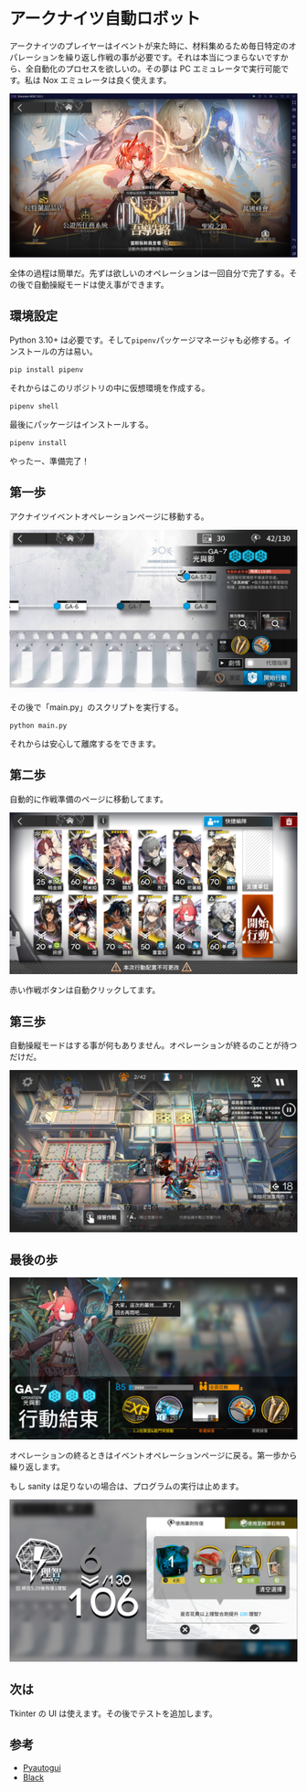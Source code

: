 # アークナイツ自動ロボット

アークナイツのプレイヤーはイベントが来た時に、材料集めるため毎日特定のオパレーションを繰り返し作戦の事が必要です。それは本当につまらないですから、全自動化のプロセスを欲しいの。その夢は PC エミュレータで実行可能です。私は Nox エミュレータは良く使えます。

![Noxでアクナイツ実行されます](images/arkn_event.png)

全体の過程は簡単だ。先ずは欲しいのオペレーションは一回自分で完了する。その後で自動操縦モードは使え事ができます。

## 環境設定

Python 3.10+ は必要です。そして`pipenv`パッケージマネージャも必修する。インストールの方は易い。

```
pip install pipenv
```

それからはこのリポジトリの中に仮想環境を作成する。

```
pipenv shell
```

最後にパッケージはインストールする。

```
pipenv install
```

やったー、準備完了！

## 第一歩

アクナイツイベントオペレーションページに移動する。

![イベントオペレーションページ](images/arkn_level_selection.png)

その後で「main.py」のスクリプトを実行する。

```
python main.py
```

それからは安心して離席するをできます。

## 第二歩

自動的に作戦準備のページに移動してます。

![作戦準備のページ](images/arkn_ready_page.png)

赤い作戦ボタンは自動クリックしてます。

## 第三歩

自動操縦モードはする事が何もありません。オペレーションが終るのことが待つだけだ。

![自動操縦モード](images/arkn_autopilot.png)

## 最後の歩

![作戦完了](images/arkn_stage_completed_page.png)

オペレーションの終るときはイベントオペレーションページに戻る。第一歩から繰り返します。

もし sanity は足りないの場合は、プログラムの実行は止めます。

![sanityは足りない](images/arkn_not_enuf_sanity_page.png)

## 次は

Tkinter の UI は使えます。その後でテストを追加します。

## 参考

- [Pyautogui](https://pyautogui.readthedocs.io/en/latest/)
- [Black](https://black.readthedocs.io/en/stable/index.html)
